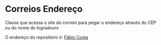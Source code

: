 # Correios Endereço

Classe que acessa o site do correio para pegar o endereço através do CEP ou do nome do logradouro

O endereço do repositório é: [Fábio Costa](https://github.com/Fatasco/)

